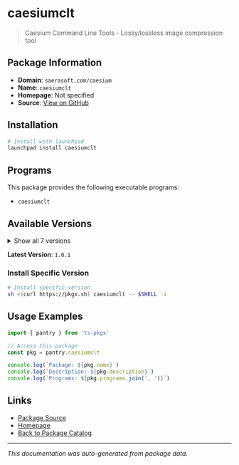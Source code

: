 # caesiumclt

> Caesium Command Line Tools - Lossy/lossless image compression tool

## Package Information

- **Domain**: `saerasoft.com/caesium`
- **Name**: `caesiumclt`
- **Homepage**: Not specified
- **Source**: [View on GitHub](https://github.com/pkgxdev/pantry/tree/main/projects/saerasoft.com/caesium/package.yml)

## Installation

```bash
# Install with launchpad
launchpad install caesiumclt
```

## Programs

This package provides the following executable programs:

- `caesiumclt`

## Available Versions

<details>
<summary>Show all 7 versions</summary>

- `1.0.1`, `1.0.0`, `0.21.0`, `0.20.0`, `0.19.3`
- `0.19.2`, `0.19.0`

</details>

**Latest Version**: `1.0.1`

### Install Specific Version

```bash
# Install specific version
sh <(curl https://pkgx.sh) caesiumclt -- $SHELL -i
```

## Usage Examples

```typescript
import { pantry } from 'ts-pkgx'

// Access this package
const pkg = pantry.caesiumclt

console.log(`Package: ${pkg.name}`)
console.log(`Description: ${pkg.description}`)
console.log(`Programs: ${pkg.programs.join(', ')}`)
```

## Links

- [Package Source](https://github.com/pkgxdev/pantry/tree/main/projects/saerasoft.com/caesium/package.yml)
- [Homepage](#)
- [Back to Package Catalog](../../../package-catalog.md)

---

*This documentation was auto-generated from package data.*
